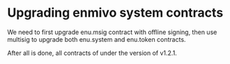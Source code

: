 # Upgrading enmivo system contracts

We need to first upgrade enu.msig contract with offline signing, then use multisig to upgrade both enu.system and enu.token contracts.

After all is done, all contracts of under the version of v1.2.1.
